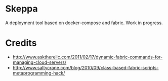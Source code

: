 # Skeppa

A deployment tool based on docker-compose and fabric. Work in progress.


# Credits
- http://www.asktherelic.com/2011/02/17/dynamic-fabric-commands-for-managing-cloud-servers/
- http://www.saltycrane.com/blog/2010/09/class-based-fabric-scripts-metaprogramming-hack/
